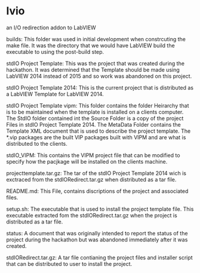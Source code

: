 lvio
====

an I/O redirection addon to LabVIEW

builds:
This folder was used in initial development when constrcuting the make file. It was the directory that we would have LabVIEW build the executable to using the post-build step.

stdIO Project Template:
This was the project that was created during the hackathon. It was determined that the Template should be made using LabVIEW 2014 instead of 2015 and so work was abandoned on this project.

stdIO Project Template 2014:
This is the current project that is distributed as a LabVIEW Template for LabVIEW 2014.

stdIO Project Template vipm:
This folder contains the folder Heirarchy that is to be maintained when the template is installed on a clients computer. The StdIO folder contained int the Source Folder is a copy of the project Files in stdIO Project Template 2014. The MetaData Folder contains the Template XML document that is used to describe the project template. The *.vip packages are the built VIP packages built with VIPM and are what is distributed to the clients.

stdIO_VIPM:
This contains the VIPM project file that can be modified to specify how the pacjkage will be installed on the clients machine.
 
projecttemplate.tar.gz: 
The tar of the stdIO Project Template 2014 wich is exctraced from the stdIORedirect.tar.gz when distributed as a tar file.

README.md:
This File, contains discriptions of the project and associated files.

setup.sh: The executable that is used to install the project template file. This executable extracted fom the stdIORedirect.tar.gz when the project is distributed as a tar file.

status:
A document that was originally intended to report the status of the project during the hackathon but was abandoned immediately after it was created. 

stdIORedirect.tar.gz:
A tar file contianing the project files and installer script that can be distributed to user to install the project.
